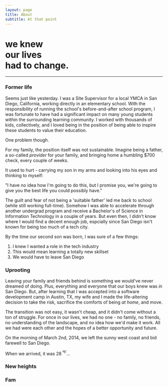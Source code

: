 ```yaml
---
layout: page
title: About
subtitle: At that point
---
```

<h1 class="home--subtitle text--bold">we knew<br>our lives<br> had to change.</h1>
<hr class="divider--gray">

### Former life

Seems just like yesterday. I was a Site Supervisor for a local YMCA in San Diego, California, working directly in an elementary school. With the responsibility of running the school's before-and-after school program, I was fortunate to have had a significant impact on many young students within the surrounding learning community. I worked with thousands of kids, collectively, and I loved being in the position of being able to inspire these students to value their education.

One problem though.

For my family, the position itself was not sustainable. Imagine being a father, a so-called _provider_ for your family, and bringing home a humbling $700 check, every couple of weeks.

It used to hurt - carrying my son in my arms and looking into his eyes and thinking to myself:

<p class="text--quote">"I have no idea how I'm going to do this, but I promise you, we're going to give you the best life you could possibly have."</p>

The guilt and fear of not being a 'suitable father' led me back to school (while still working full-time). Somehow I was able to accelerate through another undergrad program and receive a Bachelor's of Science in Information Technology in a couple of years. But even then, I didn't know where I would find a decent enough job, espcially since San Diego isn't known for being too much of a tech city.

By the time our second son was born, I was sure of a few things:

1. I knew I wanted a role in the tech industry
2. This would mean learning a totally new skillset
3. We would have to leave San Diego

### Uprooting

Leaving your family and friends behind is something we would've never dreamed of doing. Plus, everything and everyone that our boys knew was _in_ San Diego. But, after learning that I was accepted into a software development camp in Austin, TX, my wife and I made the life-altering decision to take the risk, sacrifice the comforts of being _at home_, and move.

The transition was not easy, it wasn't cheap, and it didn't come without a ton of struggle. For once in our lives, we had no one - no family, no friends, no understanding of the landscape, and no idea how we'd make it work. All we had were each other and the hopes of a better opportunity and future. 

On the morning of March 2nd, 2014, we left the sunny west coast and bid farewell to San Diego.

When we arrived, it was 28<sup> ºF</sup>...

### New heights

### Fam
